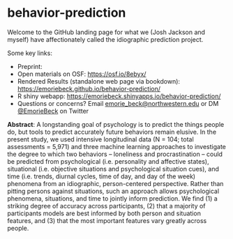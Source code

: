 # behavior-prediction
 
Welcome to the GitHub landing page for what we (Josh Jackson and myself) have affectionately called the idiographic prediction project.

Some key links:

- Preprint: 
- Open materials on OSF: https://osf.io/8ebyx/
- Rendered Results (standalone web page via bookdown): https://emoriebeck.github.io/behavior-prediction/
- R shiny webapp: https://emoriebeck.shinyapps.io/behavior-prediction/
- Questions or concerns? Email emorie_beck@northwestern.edu or DM [@EmorieBeck](https://twitter.com/emoriebeck) on Twitter

**Abstract**: A longstanding goal of psychology is to predict the things people do, but tools to predict accurately future behaviors remain elusive. In the present study, we used intensive longitudinal data (N = 104; total assessments = 5,971) and three machine learning approaches to investigate the degree to which two behaviors – loneliness and procrastination – could be predicted from psychological (i.e. personality and affective states), situational (i.e. objective situations and psychological situation cues), and time (i.e. trends, diurnal cycles, time of day, and day of the week) phenomena from an idiographic, person-centered perspective. Rather than pitting persons against situations, such an approach allows psychological phenomena, situations, and time to jointly inform prediction. We find (1) a striking degree of accuracy across participants, (2) that a majority of participants models are best informed by both person and situation features, and (3) that the most important features vary greatly across people.

